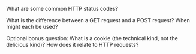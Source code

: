 What are some common HTTP status codes?


What is the difference between a GET request and a POST request? When might each be used?


Optional bonus question: What is a cookie (the technical kind, not the delicious kind)? How does it relate to HTTP requests?